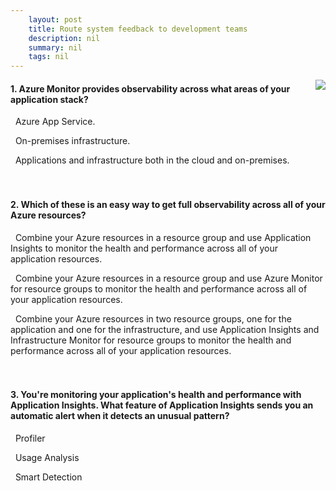 ```yaml
---
    layout: post
    title: Route system feedback to development teams 
    description: nil
    summary: nil
    tags: nil
---
```



 <a target="_blank" href="https://docs.microsoft.com/en-us/learn/modules/route-system-feedback/4-knowledge-check/"><i class="fas fa-external-link-alt"></i> </a>
 <img align="right" src="https://docs.microsoft.com/en-us/learn/achievements/azure-devops/route-system-feedback.svg">
####  1. Azure Monitor provides observability across what areas of your application stack?


<i class='far fa-square'></i> &nbsp;&nbsp;Azure App Service.

<i class='far fa-square'></i> &nbsp;&nbsp;On-premises infrastructure.

<i class='fas fa-check-square' style='color: Dodgerblue;'></i> &nbsp;&nbsp;Applications and infrastructure both in the cloud and on-premises.
<br />
<br />
<br />

####  2. Which of these is an easy way to get full observability across all of your Azure resources?


<i class='far fa-square'></i> &nbsp;&nbsp;Combine your Azure resources in a resource group and use Application Insights to monitor the health and performance across all of your application resources.

<i class='fas fa-check-square' style='color: Dodgerblue;'></i> &nbsp;&nbsp;Combine your Azure resources in a resource group and use Azure Monitor for resource groups to monitor the health and performance across all of your application resources.

<i class='far fa-square'></i> &nbsp;&nbsp;Combine your Azure resources in two resource groups, one for the application and one for the infrastructure, and use Application Insights and Infrastructure Monitor for resource groups to monitor the health and performance across all of your application resources.
<br />
<br />
<br />

####  3. You're monitoring your application's health and performance with Application Insights. What feature of Application Insights sends you an automatic alert when it detects an unusual pattern?


<i class='far fa-square'></i> &nbsp;&nbsp;Profiler

<i class='far fa-square'></i> &nbsp;&nbsp;Usage Analysis

<i class='fas fa-check-square' style='color: Dodgerblue;'></i> &nbsp;&nbsp;Smart Detection
<br />
<br />
<br />
